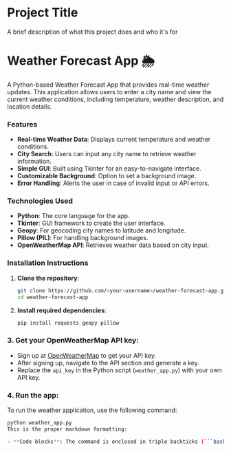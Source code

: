 
# Project Title

A brief description of what this project does and who it's for

# Weather Forecast App 🌦️

A Python-based Weather Forecast App that provides real-time weather updates. This application allows users to enter a city name and view the current weather conditions, including temperature, weather description, and location details.

### Features
- **Real-time Weather Data**: Displays current temperature and weather conditions.
- **City Search**: Users can input any city name to retrieve weather information.
- **Simple GUI**: Built using Tkinter for an easy-to-navigate interface.
- **Customizable Background**: Option to set a background image.
- **Error Handling**: Alerts the user in case of invalid input or API errors.

### Technologies Used
- **Python**: The core language for the app.
- **Tkinter**: GUI framework to create the user interface.
- **Geopy**: For geocoding city names to latitude and longitude.
- **Pillow (PIL)**: For handling background images.
- **OpenWeatherMap API**: Retrieves weather data based on city input.

### Installation Instructions

1. **Clone the repository**:
   ```bash
   git clone https://github.com/<your-username>/weather-forecast-app.git
   cd weather-forecast-app

2. **Install required dependencies**:
   ```bash
   pip install requests geopy pillow
### 3. Get your OpenWeatherMap API key:

- Sign up at [OpenWeatherMap](https://openweathermap.org/) to get your API key.
- After signing up, navigate to the API section and generate a key.
- Replace the `api_key` in the Python script (`weather_app.py`) with your own API key.

### 4. Run the app:

To run the weather application, use the following command:

```bash
python weather_app.py
This is the proper markdown formatting:

- **Code blocks**: The command is enclosed in triple backticks (```bash) to indicate that it's a terminal/command-line instruction.
